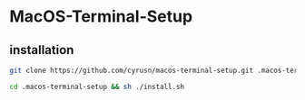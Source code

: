 # MacOS-Terminal-Setup

## installation

```sh
git clone https://github.com/cyrusn/macos-terminal-setup.git .macos-terminal-setup

cd .macos-terminal-setup && sh ./install.sh
```

